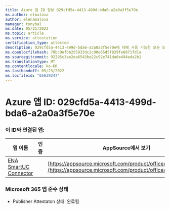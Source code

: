 ```yaml
---
title: Azure 앱 ID 정보 029cfd5a-4413-499d-bda6-a2a0a3f5e70e
ms.author: elmalova
author: elenamalova
manager: tonybal
ms.date: 05/21/2022
ms.topic: article
ms.service: attestation
certification_type: attested
description: 029cfd5a-4413-499d-bda6-a2a0a3f5e70e에 대해 사용 가능한 모든 보안 및 규정 준수 정보입니다.
ms.openlocfilehash: 70bc9efbb255933dc2c90e65d5f829fe8871fd1a
ms.sourcegitcommit: 92295c3ae2ea6543be22c92e741da0e494ada2b1
ms.translationtype: MT
ms.contentlocale: ko-KR
ms.lasthandoff: 05/23/2022
ms.locfileid: "65639247"
---
```

# <a name="azure-app-id-029cfd5a-4413-499d-bda6-a2a0a3f5e70e"></a>Azure 앱 ID: 029cfd5a-4413-499d-bda6-a2a0a3f5e70e


### <a name="apps-associated-with-this-id"></a>이 ID와 연결된 앱:
| **앱 이름** | **인증** | **AppSource에서 보기** |
|--------------|---------------|-----------------------|
| [ENA SmartUC Connector](../forward/WA200003354.md) |  | [https://appsource.microsoft.com/product/office/WA200003354](https://appsource.microsoft.com/product/office/WA200003354) |

### <a name="microsoft-365-app-compliance-status"></a>Microsoft 365 앱 준수 상태
- Publisher Attestaton 상태: 완료됨

